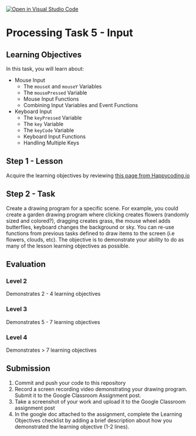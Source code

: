 [![Open in Visual Studio Code](https://classroom.github.com/assets/open-in-vscode-f059dc9a6f8d3a56e377f745f24479a46679e63a5d9fe6f495e02850cd0d8118.svg)](https://classroom.github.com/online_ide?assignment_repo_id=6778201&assignment_repo_type=AssignmentRepo)
# Processing Task 5 - Input

## Learning Objectives
In this task, you will learn about:
* Mouse Input
  * The `mouseX` and `mouseY` Variables
  * The `mousePressed` Variable
  * Mouse Input Functions
  * Combining Input Variables and Event Functions
* Keyboard Input
  * The `keyPressed` Variable
  * The `key` Variable
  * The `keyCode` Variable
  * Keyboard Input Functions
  * Handling Multiple Keys


## Step 1 - Lesson
Acquire the learning objectives by reviewing [this page from Happycoding.io](https://happycoding.io/tutorials/processing/input)

## Step 2 - Task
Create a drawing program for a specific scene. For example, you could create a garden drawing program where clicking creates flowers (randomly sized and colored?), dragging creates grass, the mouse wheel adds butterflies, keyboard changes the background or sky.  You can re-use functions from previous tasks defined to draw items to the screen (i.e flowers, clouds, etc).  The objective is to demonstrate your ability to do as many of the lesson learning objectives as possible.  

## Evaluation 
### Level 2
Demonstrates 2 - 4 learning objectives

### Level 3
Demonstrates 5 - 7 learning objectives

### Level 4
Demonstrates > 7 learning objectives



## Submission
1. Commit and push your code to this repository
2. Record a screen recording video demonstrating your drawing program.  Submit it to the Google Classroom Assignment post.
3. Take a screenshot of your work and upload it to the Google Classroom assignment post
4. In the google doc attached to the assignment, complete the Learning Objectives checklist by adding a brief description about how you demonstrated the learning objective (1-2 lines).


